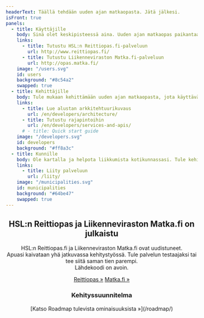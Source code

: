 ```yaml
---
headerText: Täällä tehdään uuden ajan matkaopasta. Jätä jälkesi.
isFront: true
panels:
  - title: Käyttäjille
    body: Sinä olet keskipisteessä aina. Uuden ajan matkaopas paikantaa sijaintisi ja kertoo lähimmät linjat, pysäkit ja reitit täysin reaaliaikaisesti. Reaaliaikaisesti tarkoittaa, että näet bussin tai junan sijainnin ja pysäkkiaikataulut totuudenmukaisina. Turha odottelu on historiaa. Palvelu suodattaa tarpeettoman tiedon ja kertoo, mitä ympärilläsi tapahtuu ja miten pääset sujuvimmin perille. Tulevaisuudessa reaaliaikainen palvelu kattaa koko maan.
    links:
      - title: Tutustu HSL:n Reittiopas.fi-palveluun
        url: http://www.reittiopas.fi/
      - title: Tutustu Liikenneviraston Matka.fi-palveluun
        url: http://opas.matka.fi/
    image: "/users.svg"
    id: users
    background: "#8c54a2"
    swapped: true
  - title: Kehittäjille
    body: Tule mukaan kehittämään uuden ajan matkaopasta, jota käyttävät sadat tuhannet ihmiset joka päivä. Todennäköisesti sinäkin. Voit kehittää koko palvelua tai parantaa vain yhtä sen osaa. Ota koodi käyttöösi, keksi uutta, näytä se muille! Käytössäsi on uusin selainteknologia ja kehitysympäristö tulee nopeasti tutuksi. Kääri hihat ja lataa Digitransit koneellesi. Lähdekoodi on avoin.
    links:
      - title: Lue alustan arkkitehtuurikuvaus
        url: /en/developers/architecture/
      - title: Tutustu rajapintoihin
        url: /en/developers/services-and-apis/
      # - title: Quick start guide
    image: "/developers.svg"
    id: developers
    background: "#ff8a3c"
  - title: Kunnille
    body: Ole kartalla ja helpota liikkumista kotikunnassasi. Tule kehittämään uuden ajan matkaopasta ja varmista kotipaikkakuntasi valtakunnallinen näkyvyys. Digitransit on HSL:n, Liikenneviraston ja TVV LMJ Oy:n tarjoama palvelualusta, johon liittyminen on helppoa. Avoimen lähdekoodin ansiosta palvelun kehitystyössä voi olla mukana kuka tahansa asiasta kiinnostunut, mikä todennäköisesti vähentää palvelun virheitä, parantaa sen tietoturvaa ja tarjoaa aina ajantasaista tietoa. Ja varmista, että kuntasi reitti- ja aikataulutedot ovat palvelualustan käytössä.
    links:
      - title: Liity palveluun
        url: /liity/
    image: "/municipalities.svg"
    id: municipalities
    background: "#64be47"
    swapped: true
---
```

<h2 style="text-align: center;">HSL:n Reittiopas ja Liikenneviraston Matka.fi on julkaistu</h2>
<div style="text-align: center;">

HSL:n Reittiopas.&zwnj;fi ja Liikenneviraston Matka.&zwnj;fi ovat uudistuneet.<br/>
Apuasi kaivataan yhä jatkuvassa kehitystyössä. Tule palvelun testaajaksi tai tee siitä saman tien parempi.<br/>
Lähdekoodi on avoin.

<span class="large-link">[Reittiopas »](http://www.reittiopas.fi)</span>
<span class="large-link">[Matka.fi »](http://opas.matka.fi)</span>

<h3>Kehityssuunnitelma</h3>
<span class="large-link">[Katso Roadmap tulevista ominaisuuksista »](/roadmap/)</span>

</div>
